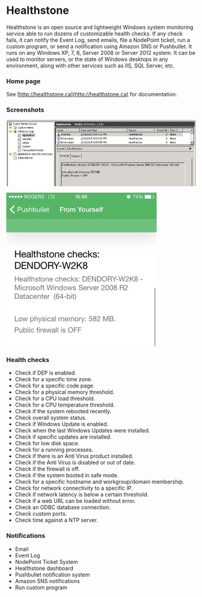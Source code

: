 # Healthstone

Healthstone is an open source and lightweight Windows system monitoring service able to run dozens of customizable health checks. If any check fails, it can notify the Event Log, send emails, file a NodePoint ticket, run a custom program, or send a notification using Amazon SNS or Pushbullet. It runs on any Windows XP, 7, 8, Server 2008 or Server 2012 system. It can be used to monitor servers, or the state of Windows desktops in any environment, along with other services such as IIS, SQL Server, etc.

### Home page
See [http://healthstone.ca](http://healthstone.ca) for documentation.

### Screenshots
![](healthstone.jpg)

![](healthstone0.jpg)

### Health checks
* Check if DEP is enabled.
* Check for a specific time zone.
* Check for a specific code page.
* Check for a physical memory threshold.
* Check for a CPU load threshold.
* Check for a CPU temperature threshold.
* Check if the system rebooted recently.
* Check overall system status.
* Check if Windows Update is enabled.
* Check when the last Windows Updates were installed.
* Check if specific updates are installed.
* Check for low disk space.
* Check for a running processes.
* Check if there is an Anti Virus product installed.
* Check if the Anti Virus is disabled or out of date.
* Check if the firewall is off.
* Check if the system booted in safe mode.
* Check for a specific hostname and workgroup/domain membership.
* Check for network connectivity to a specific IP.
* Check if network latency is below a certain threshold.
* Check if a web URL can be loaded without error.
* Check an ODBC database connection.
* Check custom ports.
* Check time against a NTP server.

### Notifications
* Email
* Event Log
* NodePoint Ticket System
* Healthstone dashboard
* Pushbullet notification system
* Amazon SNS notifications
* Run custom program


